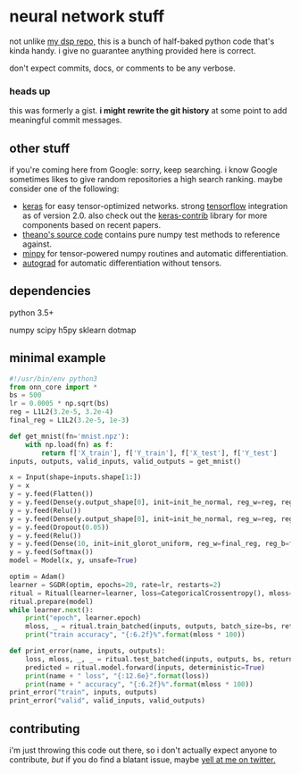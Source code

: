 # neural network stuff

not unlike [my dsp repo,](https://github.com/notwa/dsp)
this is a bunch of half-baked python code that's kinda handy.
i give no guarantee anything provided here is correct.

don't expect commits, docs, or comments to be any verbose.

### heads up

this was formerly a gist.
**i might rewrite the git history**
at some point to add meaningful commit messages.

## other stuff

if you're coming here from Google: sorry, keep searching.
i know Google sometimes likes to give random repositories a high search ranking.
maybe consider one of the following:

* [keras](https://github.com/fchollet/keras)
  for easy tensor-optimized networks.
  strong [tensorflow](http://tensorflow.org) integration as of version 2.0.
  also check out the
  [keras-contrib](https://github.com/farizrahman4u/keras-contrib)
  library for more components based on recent papers.
* [theano's source code](https://github.com/Theano/theano/blob/master/theano/tensor/nnet/nnet.py)
  contains pure numpy test methods to reference against.
* [minpy](https://github.com/dmlc/minpy)
  for tensor-powered numpy routines and automatic differentiation.
* [autograd](https://github.com/HIPS/autograd)
  for automatic differentiation without tensors.

## dependencies

python 3.5+

numpy scipy h5py sklearn dotmap

## minimal example

```python
#!/usr/bin/env python3
from onn_core import *
bs = 500
lr = 0.0005 * np.sqrt(bs)
reg = L1L2(3.2e-5, 3.2e-4)
final_reg = L1L2(3.2e-5, 1e-3)

def get_mnist(fn='mnist.npz'):
    with np.load(fn) as f:
        return f['X_train'], f['Y_train'], f['X_test'], f['Y_test']
inputs, outputs, valid_inputs, valid_outputs = get_mnist()

x = Input(shape=inputs.shape[1:])
y = x
y = y.feed(Flatten())
y = y.feed(Dense(y.output_shape[0], init=init_he_normal, reg_w=reg, reg_b=reg))
y = y.feed(Relu())
y = y.feed(Dense(y.output_shape[0], init=init_he_normal, reg_w=reg, reg_b=reg))
y = y.feed(Dropout(0.05))
y = y.feed(Relu())
y = y.feed(Dense(10, init=init_glorot_uniform, reg_w=final_reg, reg_b=final_reg))
y = y.feed(Softmax())
model = Model(x, y, unsafe=True)

optim = Adam()
learner = SGDR(optim, epochs=20, rate=lr, restarts=2)
ritual = Ritual(learner=learner, loss=CategoricalCrossentropy(), mloss=Accuracy())
ritual.prepare(model)
while learner.next():
    print("epoch", learner.epoch)
    mloss, _ = ritual.train_batched(inputs, outputs, batch_size=bs, return_losses=True)
    print("train accuracy", "{:6.2f}%".format(mloss * 100))

def print_error(name, inputs, outputs):
    loss, mloss, _, _ = ritual.test_batched(inputs, outputs, bs, return_losses='both')
    predicted = ritual.model.forward(inputs, deterministic=True)
    print(name + " loss", "{:12.6e}".format(loss))
    print(name + " accuracy", "{:6.2f}%".format(mloss * 100))
print_error("train", inputs, outputs)
print_error("valid", valid_inputs, valid_outputs)
```

## contributing

i'm just throwing this code out there,
so i don't actually expect anyone to contribute,
*but* if you do find a blatant issue,
maybe [yell at me on twitter.](https://twitter.com/antiformant)
